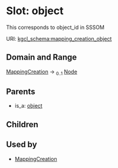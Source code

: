 
# Slot: object


This corresponds to object_id in SSSOM

URI: [kgcl_schema:mapping_creation_object](https://w3id.org/kgcl-schema/mapping_creation_object)


## Domain and Range

[MappingCreation](MappingCreation.md) &#8594;  <sub>0..1</sub> [Node](Node.md)

## Parents

 *  is_a: [object](object.md)

## Children


## Used by

 * [MappingCreation](MappingCreation.md)

